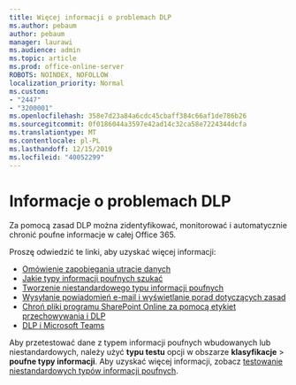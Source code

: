 ```yaml
---
title: Więcej informacji o problemach DLP
ms.author: pebaum
author: pebaum
manager: laurawi
ms.audience: admin
ms.topic: article
ms.prod: office-online-server
ROBOTS: NOINDEX, NOFOLLOW
localization_priority: Normal
ms.custom:
- "2447"
- "3200001"
ms.openlocfilehash: 358e7d23a84a6cdc45cbaff384c66af1de786b26
ms.sourcegitcommit: 0f0186044a3597e42ad14c32ca58e7224344dcfa
ms.translationtype: MT
ms.contentlocale: pl-PL
ms.lasthandoff: 12/15/2019
ms.locfileid: "40052299"
---
```

# <a name="information-about-dlp-issues"></a>Informacje o problemach DLP

Za pomocą zasad DLP można zidentyfikować, monitorować i automatycznie chronić poufne informacje w całej Office 365.

Proszę odwiedzić te linki, aby uzyskać więcej informacji:

- [Omówienie zapobiegania utracie danych](https://docs.microsoft.com/office365/securitycompliance/data-loss-prevention-policies)
- [Jakie typy informacji poufnych szukać](https://docs.microsoft.com/office365/securitycompliance/what-the-sensitive-information-types-look-for)
- [Tworzenie niestandardowego typu informacji poufnych](https://docs.microsoft.com/office365/securitycompliance/create-a-custom-sensitive-information-type)
- [Wysyłanie powiadomień e-mail i wyświetlanie porad dotyczących zasad](https://docs.microsoft.com/office365/securitycompliance/use-notifications-and-policy-tips)
- [Chroń pliki programu SharePoint Online za pomocą etykiet przechowywania i DLP](https://docs.microsoft.com/office365/securitycompliance/protect-sharepoint-online-files-with-office-365-labels-and-dlp)
- [DLP i Microsoft Teams](https://docs.microsoft.com/office365/securitycompliance/dlp-microsoft-teams)

Aby przetestować dane z typem informacji poufnych wbudowanych lub niestandardowych, należy użyć **typu testu** opcji w obszarze **klasyfikacje** > **poufne typy informacji**. Aby uzyskać więcej informacji, zobacz [testowanie niestandardowych typów informacji poufnych](https://docs.microsoft.com/office365/securitycompliance/create-a-custom-sensitive-information-type#test-custom-sensitive-information-types-in-the-security--compliance-center).